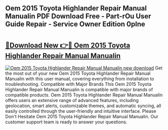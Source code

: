## Oem 2015 Toyota Highlander Repair Manual Manualin PDF Download Free - Part-rOu User Guide Repair - Service Owner Edition 0plne

# <h2><a href="http://bc61888.oget.top/?id=Oem+2015+Toyota+Highlander+Repair+Manual+Manualin">🔗Download New 👉🔴 Oem 2015 Toyota Highlander Repair Manual Manualin</a></h2>

[![Oem 2015 Toyota Highlander Repair Manual Manualin new download](https://i.imgur.com/5g1atiW.png)](http://bc61888.oget.top/?id=Oem+2015+Toyota+Highlander+Repair+Manual+Manualin)
Get the most out of your new Oem 2015 Toyota Highlander Repair Manual Manualin with this user manual, covering everything from installation to troubleshooting. Compatible with Major Brands This Oem 2015 Toyota Highlander Repair Manual Manualin is compatible with major brands of compatible products. Oem 2015 Toyota Highlander Repair Manual Manualin offers users an extensive range of advanced features, including geolocation, smart alerts, customizable themes, and automatic syncing, all easily controlled through the user-friendly and intuitive interface. Please Don't Hesitate Oem 2015 Toyota Highlander Repair Manual Manualin. Our customer support team is ready to answer your questions.
